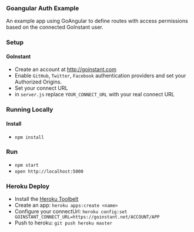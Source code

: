 ### Goangular Auth Example

An example app using GoAngular to define routes with access permissions based on the connected GoInstant user.

### Setup

#### GoInstant

- Create an account at http://goinstant.com
- Enable `GitHub`, `Twitter`, `Facebook` authentication providers and set your Authorized Origins.
- Set your connect URL
 - in `server.js` replace `YOUR_CONNECT_URL` with your real connect URL

### Running Locally

#### Install

- `npm install`

### Run

- `npm start`
- `open http://localhost:5000`

### Heroku Deploy

- Install the [Heroku Toolbelt](https://toolbelt.heroku.com/)
- Create an app: `heroku apps:create <name>`
- Configure your connectUrl: `heroku config:set GOINSTANT_CONNECT_URL=https://goinstant.net/ACCOUNT/APP`
- Push to heroku: `git push heroku master`
